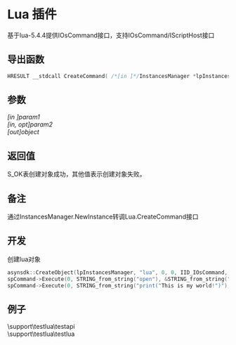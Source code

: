 # Lua 插件  

基于lua-5.4.4提供IOsCommand接口，支持IOsCommand/IScriptHost接口  

## 导出函数  
```c++  
HRESULT __stdcall CreateCommand( /*[in ]*/InstancesManager *lpInstancesManager, /*[in ]*/IUnknown *param1, /*[in ]*/uint64_t param2, /*[out]*/IOsCommand **ppObject)  
```  
## 参数
*[in ]param1*  
*[in, opt]param2*  
*[out]object*  

## 返回值
S_OK表创建对象成功，其他值表示创建对象失败。  

## 备注
通过InstancesManager.NewInstance转调Lua.CreateCommand接口  

## 开发  
创建lua对象
```c++  
asynsdk::CreateObject(lpInstancesManager, "lua", 0, 0, IID_IOsCommand, (IUnknown**)&spCommand);
spCommand->Execute(0, STRING_from_string("open"), &STRING_from_string("test.lua"), 1, 0); //执行test.lua脚本
spCommand->Execute(0, STRING_from_string("print("This is my world!")"), 0, 0, 0); //执行lua脚本块
```  

## 例子  
\support\testlua\testapi  
\support\testlua\testlua  